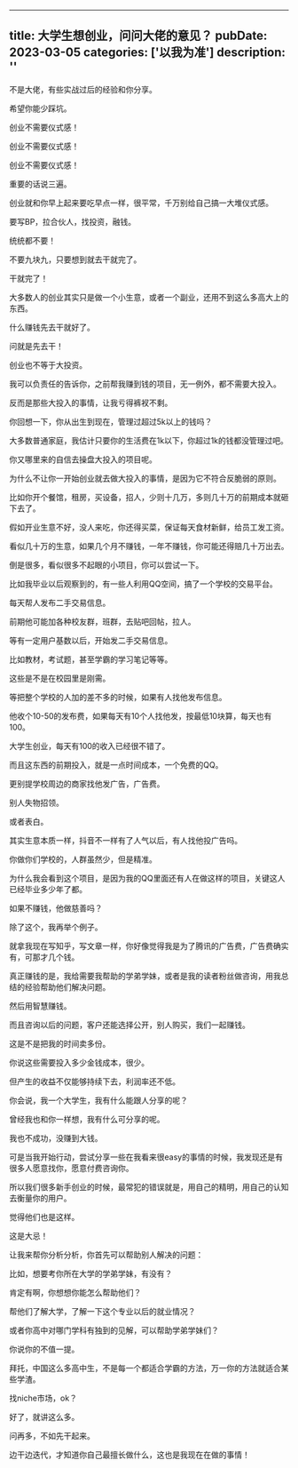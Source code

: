 

---
title: 大学生想创业，问问大佬的意见？
pubDate: 2023-03-05
categories: ['以我为准']
description: ''
---

不是大佬，有些实战过后的经验和你分享。

希望你能少踩坑。

创业不需要仪式感！

创业不需要仪式感！

创业不需要仪式感！

重要的话说三遍。

创业就和你早上起来要吃早点一样，很平常，千万别给自己搞一大堆仪式感。

要写BP，拉合伙人，找投资，融钱。

统统都不要！

不要九块九，只要想到就去干就完了。

干就完了！

大多数人的创业其实只是做一个小生意，或者一个副业，还用不到这么多高大上的东西。

什么赚钱先去干就好了。

问就是先去干！

创业也不等于大投资。

我可以负责任的告诉你，之前帮我赚到钱的项目，无一例外，都不需要大投入。

反而是那些大投入的事情，让我亏得裤衩不剩。

你回想一下，你从出生到现在，管理过超过5k以上的钱吗？

大多数普通家庭，我估计只要你的生活费在1k以下，你超过1k的钱都没管理过吧。

你又哪里来的自信去操盘大投入的项目呢。

为什么不让你一开始创业就去做大投入的事情，是因为它不符合反脆弱的原则。

比如你开个餐馆，租房，买设备，招人，少则十几万，多则几十万的前期成本就砸下去了。

假如开业生意不好，没人来吃，你还得买菜，保证每天食材新鲜，给员工发工资。

看似几十万的生意，如果几个月不赚钱，一年不赚钱，你可能还得赔几十万出去。

倒是很多，看似很多不起眼的小项目，你可以尝试一下。

比如我毕业以后观察到的，有一些人利用QQ空间，搞了一个学校的交易平台。

每天帮人发布二手交易信息。

前期他可能加各种校友群，班群，去贴吧回帖，拉人。

等有一定用户基数以后，开始发二手交易信息。

比如教材，考试题，甚至学霸的学习笔记等等。

这些是不是在校园里是刚需。

等把整个学校的人加的差不多的时候，如果有人找他发布信息。

他收个10-50的发布费，如果每天有10个人找他发，按最低10块算，每天也有100。

大学生创业，每天有100的收入已经很不错了。

而且这东西的前期投入，就是一点时间成本，一个免费的QQ。

更别提学校周边的商家找他发广告，广告费。

别人失物招领。

或者表白。

其实生意本质一样，抖音不一样有了人气以后，有人找他投广告吗。

你做你们学校的，人群虽然少，但是精准。

为什么我会看到这个项目，是因为我的QQ里面还有人在做这样的项目，关键这人已经毕业多少年了都。

如果不赚钱，他做慈善吗？

除了这个，我再举个例子。

就拿我现在写知乎，写文章一样，你好像觉得我是为了腾讯的广告费，广告费确实有，可那才几个钱。

真正赚钱的是，我给需要我帮助的学弟学妹，或者是我的读者粉丝做咨询，用我总结的经验帮助他们解决问题。

然后用智慧赚钱。

而且咨询以后的问题，客户还能选择公开，别人购买，我们一起赚钱。

这是不是把我的时间卖多份。

你说这些需要投入多少金钱成本，很少。

但产生的收益不仅能够持续下去，利润率还不低。

你会说，我一个大学生，我有什么能跟人分享的呢？

曾经我也和你一样想，我有什么可分享的呢。

我也不成功，没赚到大钱。

可是当我开始行动，尝试分享一些在我看来很easy的事情的时候，我发现还是有很多人愿意找你，愿意付费咨询你。

所以我们很多新手创业的时候，最常犯的错误就是，用自己的精明，用自己的认知去衡量你的用户。

觉得他们也是这样。

这是大忌！

让我来帮你分析分析，你首先可以帮助别人解决的问题：

比如，想要考你所在大学的学弟学妹，有没有？

肯定有啊，你想想你能怎么帮助他们？

帮他们了解大学，了解一下这个专业以后的就业情况？

或者你高中对哪门学科有独到的见解，可以帮助学弟学妹们？

你说你的不值一提。

拜托，中国这么多高中生，不是每一个都适合学霸的方法，万一你的方法就适合某些学渣。

找niche市场，ok？

好了，就讲这么多。

问再多，不如先干起来。

边干边迭代，才知道你自己最擅长做什么，这也是我现在在做的事情！



